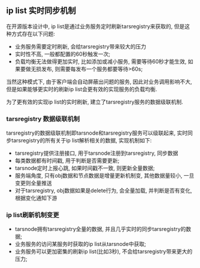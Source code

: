 ## ip list 实时同步机制

在开源版本设计中, ip list是通过业务服务定时刷新tarsregistry来获取的, 但是这种方式存在以下问题:
- 业务服务需要定时刷新, 会给tarsregistry带来较大的压力
- 实时性不高, 一般都配置的60秒触发一次;
- 负载均衡无法做得更加实时, 比如添加或减小服务, 需要等待60秒才能生效, 如果要做无损发布, 则需要每发布一个服务都要等待>60s;

当然这种模式下, 由于客户端会自动屏蔽出问题的服务, 因此对业务调用影响不大, 但是如果能够更实时的刷新ip list会更有效的实现服务的负载均衡.

为了更有效的实现ip list的实时刷新, 建立了tarsregistry服务的数据级联机制.

### tarsregistry 数据级联机制

tarsregistry的数据级联机制即tarsnode和tarsregistry服务可以级联起来, 实时同步tarsregistry的所有关于ip list解析相关的数据, 实现机制如下:

- tarsregistry提供注册接口, 用于tarsnode注册到tarsregistry, 同步数据
- 每类数据都有时间戳, 用于判断是否需要更新;
- tarsnode定时上报心跳, 如果时间戳不一致, 则更新全量数据;
- 服务端角度, 只有obj数据和节点数据是增量更新机制变, 其他数据量较小, 一旦变更则全量推送
- 对于tarsregistry, obj数据如果是delete行为, 会全量加载, 并判断是否有变化, 根据变化通知下游

### ip list刷新机制变更

- tarsnode拥有tarsregistry全量的数据, 并且几乎实时的同步tarsregistry的数据;
- 业务服务的访问某服务时获取的ip list从tarsnode中获取;
- 业务服务可以更加密集的刷新ip list(比如3秒), 不会给tarsregistry带来更大的压力;



